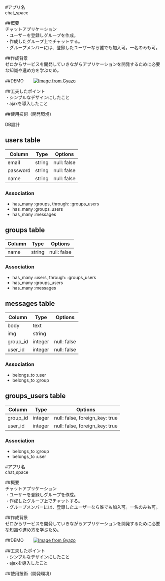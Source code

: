 #アプリ名  
chat_space

##概要  
チャットアプリケーション  
・ユーザーを登録しグループを作成。  
・作成したグループ上でチャットする。  
・グループメンバーには、登録したユーザーなら誰でも加入可。一名のみも可。  
  
##作成背景  
ゼロからサービスを開発していきながらアプリケーションを開発するために必要な知識や進め方を学ぶため。  

##DEMO　　 
[![Image from Gyazo](https://i.gyazo.com/9d879c961b85569ddce68564585c83b5.gif)](https://gyazo.com/9d879c961b85569ddce68564585c83b5)  

##工夫したポイント  
・シンプルなデザインにしたこと  
・ajaxを導入したこと  
  
##使用技術（開発環境）  



DB設計
## users table
|Column|Type|Options|
|------|----|-------|
|email|string|null: false|
|password|string|null: false|
|name|string|null: false|
### Association
 - has_many :groups, through: :groups_users
 - has_many :groups_users
 - has_many :messages
  
## groups table
|Column|Type|Options|
|------|----|-------|
|name|string|null: false|
### Association
 - has_many :users, through: :groups_users
 - has_many :groups_users
 - has_many :messages
  
## messages table
|Column|Type|Options|
|------|----|-------|
|body|text|
|img|string|
|group_id|integer|null: false|
|user_id|integer|null: false|
### Association
 - belongs_to :user
 - belongs_to :group

## groups_users table
|Column|Type|Options|
|------|----|-------|
|group_id|integer|null: false, foreign_key: true|
|user_id|integer|null: false, foreign_key: true|
### Association
 - belongs_to :group
 - belongs_to :user
 
 
 #アプリ名  
chat_space

##概要  
チャットアプリケーション  
・ユーザーを登録しグループを作成。  
・作成したグループ上でチャットする。  
・グループメンバーには、登録したユーザーなら誰でも加入可。一名のみも可。  
  
##作成背景  
ゼロからサービスを開発していきながらアプリケーションを開発するために必要な知識や進め方を学ぶため。  

##DEMO　　 
[![Image from Gyazo](https://i.gyazo.com/9d879c961b85569ddce68564585c83b5.gif)](https://gyazo.com/9d879c961b85569ddce68564585c83b5)  

##工夫したポイント  
・シンプルなデザインにしたこと  
・ajaxを導入したこと  
  
##使用技術（開発環境）  
